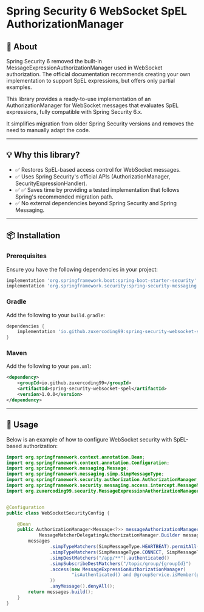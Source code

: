# Spring Security 6 WebSocket SpEL AuthorizationManager

## 📖 About

Spring Security 6 removed the built-in MessageExpressionAuthorizationManager used in WebSocket authorization.
The official documentation recommends creating your own implementation to support SpEL expressions, but offers only partial examples.

This library provides a ready-to-use implementation of an AuthorizationManager for WebSocket messages that evaluates SpEL expressions, fully compatible with Spring Security 6.x.

It simplifies migration from older Spring Security versions and removes the need to manually adapt the code.

---

## 💡 Why this library?

- ✅ Restores SpEL-based access control for WebSocket messages.
- ✅ Uses Spring Security's official APIs (AuthorizationManager, SecurityExpressionHandler).
- ✅ ✅ Saves time by providing a tested implementation that follows Spring's recommended migration path. 
- ✅ No external dependencies beyond Spring Security and Spring Messaging.

---

## 📦 Installation

### Prerequisites
Ensure you have the following dependencies in your project:

```gradle
implementation 'org.springframework.boot:spring-boot-starter-security'
implementation 'org.springframework.security:spring-security-messaging'
```

### Gradle

Add the following to your `build.gradle`:

```gradle
dependencies {
    implementation 'io.github.zuxercoding99:spring-security-websocket-spel:1.0.0'
}
```

### Maven

Add the following to your `pom.xml`:

```xml
<dependency>
    <groupId>io.github.zuxercoding99</groupId>
    <artifactId>spring-security-websocket-spel</artifactId>
    <version>1.0.0</version>
</dependency>
```

---

## 🚀 Usage

Below is an example of how to configure WebSocket security with SpEL-based authorization:

```java
import org.springframework.context.annotation.Bean;
import org.springframework.context.annotation.Configuration;
import org.springframework.messaging.Message;
import org.springframework.messaging.simp.SimpMessageType;
import org.springframework.security.authorization.AuthorizationManager;
import org.springframework.security.messaging.access.intercept.MessageMatcherDelegatingAuthorizationManager;
import org.zuxercoding99.security.MessageExpressionAuthorizationManager;


@Configuration
public class WebSocketSecurityConfig {

    @Bean
    public AuthorizationManager<Message<?>> messageAuthorizationManager(
            MessageMatcherDelegatingAuthorizationManager.Builder messages) {
        messages
                .simpTypeMatchers(SimpMessageType.HEARTBEAT).permitAll()
                .simpTypeMatchers(SimpMessageType.CONNECT, SimpMessageType.DISCONNECT).authenticated()
                .simpDestMatchers("/app/**").authenticated()
                .simpSubscribeDestMatchers("/topic/group/{groupId}")
                .access(new MessageExpressionAuthorizationManager(
                        "isAuthenticated() and @groupService.isMember(principal.name, #groupId)"
                ))
                .anyMessage().denyAll();
        return messages.build();
    }
}
```